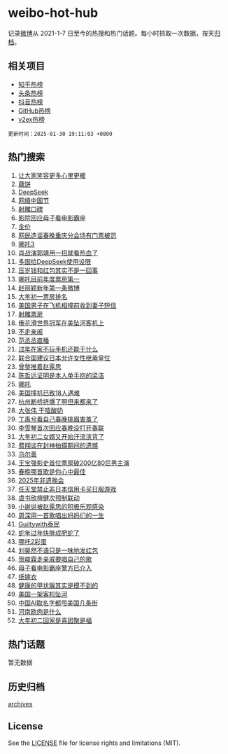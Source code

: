 # weibo-hot-hub

记录[微博](https://www.weibo.com)从 2021-1-7 日至今的热搜和热门话题。每小时抓取一次数据，按天[归档](archives)。

## 相关项目

- [知乎热榜](https://github.com/lonnyzhang423/zhihu-hot-hub)
- [头条热榜](https://github.com/lonnyzhang423/toutiao-hot-hub)
- [抖音热榜](https://github.com/lonnyzhang423/douyin-hot-hub)
- [GitHub热榜](https://github.com/lonnyzhang423/github-hot-hub)
- [v2ex热榜](https://github.com/lonnyzhang423/v2ex-hot-hub)


`更新时间：2025-01-30 19:11:03 +0800`

## 热门搜索

1. [让大家笑容更多心里更暖](https://m.weibo.cn/search?containerid=100103type%3D1%26t%3D10%26q%3D%23%E8%AE%A9%E5%A4%A7%E5%AE%B6%E7%AC%91%E5%AE%B9%E6%9B%B4%E5%A4%9A%E5%BF%83%E9%87%8C%E6%9B%B4%E6%9A%96%23&stream_entry_id=51&isnewpage=1&extparam=seat%3D1%26stream_entry_id%3D51%26pos%3D0%26q%3D%2523%25E8%25AE%25A9%25E5%25A4%25A7%25E5%25AE%25B6%25E7%25AC%2591%25E5%25AE%25B9%25E6%259B%25B4%25E5%25A4%259A%25E5%25BF%2583%25E9%2587%258C%25E6%259B%25B4%25E6%259A%2596%2523%26cate%3D10103%26dgr%3D0%26c_type%3D51%26filter_type%3Drealtimehot%26display_time%3D1738235461%26pre_seqid%3D17382354617500112002374)
1. [藕饼](https://m.weibo.cn/search?containerid=100103type%3D1%26t%3D10%26q%3D%E8%97%95%E9%A5%BC&stream_entry_id=31&isnewpage=1&extparam=seat%3D1%26stream_entry_id%3D31%26pos%3D0%26flag%3D16%26band_rank%3D1%26lcate%3D5001%26filter_type%3Drealtimehot%26c_type%3D31%26realpos%3D1%26q%3D%25E8%2597%2595%25E9%25A5%25BC%26cate%3D5001%26dgr%3D0%26display_time%3D1738235461%26pre_seqid%3D17382354617500112002374)
1. [DeepSeek](https://m.weibo.cn/search?containerid=100103type%3D1%26t%3D10%26q%3DDeepSeek&stream_entry_id=31&isnewpage=1&extparam=seat%3D1%26stream_entry_id%3D31%26pos%3D1%26flag%3D16%26band_rank%3D2%26lcate%3D5001%26filter_type%3Drealtimehot%26c_type%3D31%26realpos%3D2%26q%3DDeepSeek%26cate%3D5001%26dgr%3D0%26display_time%3D1738235461%26pre_seqid%3D17382354617500112002374)
1. [网络中国节](https://m.weibo.cn/search?containerid=100103type%3D1%26t%3D10%26q%3D%23%E7%BD%91%E7%BB%9C%E4%B8%AD%E5%9B%BD%E8%8A%82%23&stream_entry_id=31&isnewpage=1&extparam=seat%3D1%26stream_entry_id%3D31%26pos%3D2%26flag%3D0%26band_rank%3D3%26lcate%3D5001%26filter_type%3Drealtimehot%26c_type%3D31%26realpos%3D3%26q%3D%2523%25E7%25BD%2591%25E7%25BB%259C%25E4%25B8%25AD%25E5%259B%25BD%25E8%258A%2582%2523%26cate%3D5001%26dgr%3D0%26display_time%3D1738235461%26pre_seqid%3D17382354617500112002374)
1. [射雕口碑](https://m.weibo.cn/search?containerid=100103type%3D1%26t%3D10%26q%3D%E5%B0%84%E9%9B%95%E5%8F%A3%E7%A2%91&stream_entry_id=31&isnewpage=1&extparam=seat%3D1%26stream_entry_id%3D31%26pos%3D3%26flag%3D2%26band_rank%3D4%26lcate%3D5001%26filter_type%3Drealtimehot%26c_type%3D31%26realpos%3D4%26q%3D%25E5%25B0%2584%25E9%259B%2595%25E5%258F%25A3%25E7%25A2%2591%26cate%3D5001%26dgr%3D0%26display_time%3D1738235461%26pre_seqid%3D17382354617500112002374)
1. [影院回应母子看电影霸座](https://m.weibo.cn/search?containerid=100103type%3D1%26t%3D10%26q%3D%23%E5%BD%B1%E9%99%A2%E5%9B%9E%E5%BA%94%E6%AF%8D%E5%AD%90%E7%9C%8B%E7%94%B5%E5%BD%B1%E9%9C%B8%E5%BA%A7%23&stream_entry_id=31&isnewpage=1&extparam=seat%3D1%26stream_entry_id%3D31%26pos%3D4%26flag%3D1%26band_rank%3D5%26lcate%3D5001%26filter_type%3Drealtimehot%26c_type%3D31%26realpos%3D5%26q%3D%2523%25E5%25BD%25B1%25E9%2599%25A2%25E5%259B%259E%25E5%25BA%2594%25E6%25AF%258D%25E5%25AD%2590%25E7%259C%258B%25E7%2594%25B5%25E5%25BD%25B1%25E9%259C%25B8%25E5%25BA%25A7%2523%26cate%3D5001%26dgr%3D0%26display_time%3D1738235461%26pre_seqid%3D17382354617500112002374)
1. [金价](https://m.weibo.cn/search?containerid=100103type%3D1%26t%3D10%26q%3D%E9%87%91%E4%BB%B7&stream_entry_id=31&isnewpage=1&extparam=seat%3D1%26stream_entry_id%3D31%26pos%3D5%26flag%3D1%26band_rank%3D6%26lcate%3D5001%26filter_type%3Drealtimehot%26c_type%3D31%26realpos%3D6%26q%3D%25E9%2587%2591%25E4%25BB%25B7%26cate%3D5001%26dgr%3D0%26display_time%3D1738235461%26pre_seqid%3D17382354617500112002374)
1. [网民造谣春晚重庆分会场有门票被罚](https://m.weibo.cn/search?containerid=100103type%3D1%26t%3D10%26q%3D%23%E7%BD%91%E6%B0%91%E9%80%A0%E8%B0%A3%E6%98%A5%E6%99%9A%E9%87%8D%E5%BA%86%E5%88%86%E4%BC%9A%E5%9C%BA%E6%9C%89%E9%97%A8%E7%A5%A8%E8%A2%AB%E7%BD%9A%23&stream_entry_id=31&isnewpage=1&extparam=seat%3D1%26stream_entry_id%3D31%26pos%3D6%26is_ad_pos%3D1%26band_rank%3D7%26lcate%3D5001%26filter_type%3Drealtimehot%26c_type%3D31%26q%3D%2523%25E7%25BD%2591%25E6%25B0%2591%25E9%2580%25A0%25E8%25B0%25A3%25E6%2598%25A5%25E6%2599%259A%25E9%2587%258D%25E5%25BA%2586%25E5%2588%2586%25E4%25BC%259A%25E5%259C%25BA%25E6%259C%2589%25E9%2597%25A8%25E7%25A5%25A8%25E8%25A2%25AB%25E7%25BD%259A%2523%26cate%3D5001%26adid%3D275002%26dgr%3D0%26display_time%3D1738235461%26pre_seqid%3D17382354617500112002374)
1. [哪吒3](https://m.weibo.cn/search?containerid=100103type%3D1%26t%3D10%26q%3D%23%E5%93%AA%E5%90%923%23&stream_entry_id=31&isnewpage=1&extparam=seat%3D1%26stream_entry_id%3D31%26pos%3D7%26flag%3D2%26band_rank%3D7%26lcate%3D5001%26filter_type%3Drealtimehot%26c_type%3D31%26realpos%3D7%26q%3D%2523%25E5%2593%25AA%25E5%2590%25923%2523%26cate%3D5001%26dgr%3D0%26display_time%3D1738235461%26pre_seqid%3D17382354617500112002374)
1. [肖战演郭靖用一招就看热血了](https://m.weibo.cn/search?containerid=100103type%3D1%26t%3D10%26q%3D%23%E8%82%96%E6%88%98%E6%BC%94%E9%83%AD%E9%9D%96%E7%94%A8%E4%B8%80%E6%8B%9B%E5%B0%B1%E7%9C%8B%E7%83%AD%E8%A1%80%E4%BA%86%23&stream_entry_id=31&isnewpage=1&extparam=seat%3D1%26stream_entry_id%3D31%26pos%3D8%26flag%3D0%26band_rank%3D8%26lcate%3D5001%26filter_type%3Drealtimehot%26c_type%3D31%26realpos%3D8%26q%3D%2523%25E8%2582%2596%25E6%2588%2598%25E6%25BC%2594%25E9%2583%25AD%25E9%259D%2596%25E7%2594%25A8%25E4%25B8%2580%25E6%258B%259B%25E5%25B0%25B1%25E7%259C%258B%25E7%2583%25AD%25E8%25A1%2580%25E4%25BA%2586%2523%26cate%3D5001%26dgr%3D0%26display_time%3D1738235461%26pre_seqid%3D17382354617500112002374)
1. [多国给DeepSeek使用设限](https://m.weibo.cn/search?containerid=100103type%3D1%26t%3D10%26q%3D%23%E5%A4%9A%E5%9B%BD%E7%BB%99DeepSeek%E4%BD%BF%E7%94%A8%E8%AE%BE%E9%99%90%23&stream_entry_id=31&isnewpage=1&extparam=seat%3D1%26stream_entry_id%3D31%26pos%3D9%26flag%3D1%26band_rank%3D9%26lcate%3D5001%26filter_type%3Drealtimehot%26c_type%3D31%26realpos%3D9%26q%3D%2523%25E5%25A4%259A%25E5%259B%25BD%25E7%25BB%2599DeepSeek%25E4%25BD%25BF%25E7%2594%25A8%25E8%25AE%25BE%25E9%2599%2590%2523%26cate%3D5001%26dgr%3D0%26display_time%3D1738235461%26pre_seqid%3D17382354617500112002374)
1. [压岁钱和红包其实不是一回事](https://m.weibo.cn/search?containerid=100103type%3D1%26t%3D10%26q%3D%23%E5%8E%8B%E5%B2%81%E9%92%B1%E5%92%8C%E7%BA%A2%E5%8C%85%E5%85%B6%E5%AE%9E%E4%B8%8D%E6%98%AF%E4%B8%80%E5%9B%9E%E4%BA%8B%23&stream_entry_id=31&isnewpage=1&extparam=seat%3D1%26stream_entry_id%3D31%26pos%3D10%26flag%3D0%26band_rank%3D10%26lcate%3D5001%26filter_type%3Drealtimehot%26c_type%3D31%26realpos%3D10%26q%3D%2523%25E5%258E%258B%25E5%25B2%2581%25E9%2592%25B1%25E5%2592%258C%25E7%25BA%25A2%25E5%258C%2585%25E5%2585%25B6%25E5%25AE%259E%25E4%25B8%258D%25E6%2598%25AF%25E4%25B8%2580%25E5%259B%259E%25E4%25BA%258B%2523%26cate%3D5001%26dgr%3D0%26display_time%3D1738235461%26pre_seqid%3D17382354617500112002374)
1. [哪吒目前年度票房第一](https://m.weibo.cn/search?containerid=100103type%3D1%26t%3D10%26q%3D%23%E5%93%AA%E5%90%92%E7%9B%AE%E5%89%8D%E5%B9%B4%E5%BA%A6%E7%A5%A8%E6%88%BF%E7%AC%AC%E4%B8%80%23&stream_entry_id=31&isnewpage=1&extparam=seat%3D1%26stream_entry_id%3D31%26pos%3D11%26flag%3D0%26band_rank%3D11%26lcate%3D5001%26filter_type%3Drealtimehot%26c_type%3D31%26realpos%3D11%26q%3D%2523%25E5%2593%25AA%25E5%2590%2592%25E7%259B%25AE%25E5%2589%258D%25E5%25B9%25B4%25E5%25BA%25A6%25E7%25A5%25A8%25E6%2588%25BF%25E7%25AC%25AC%25E4%25B8%2580%2523%26cate%3D5001%26dgr%3D0%26display_time%3D1738235461%26pre_seqid%3D17382354617500112002374)
1. [赵丽颖新年第一条微博](https://m.weibo.cn/search?containerid=100103type%3D1%26t%3D10%26q%3D%23%E8%B5%B5%E4%B8%BD%E9%A2%96%E6%96%B0%E5%B9%B4%E7%AC%AC%E4%B8%80%E6%9D%A1%E5%BE%AE%E5%8D%9A%23&stream_entry_id=31&isnewpage=1&extparam=seat%3D1%26stream_entry_id%3D31%26pos%3D12%26flag%3D0%26band_rank%3D12%26lcate%3D5001%26filter_type%3Drealtimehot%26c_type%3D31%26realpos%3D12%26q%3D%2523%25E8%25B5%25B5%25E4%25B8%25BD%25E9%25A2%2596%25E6%2596%25B0%25E5%25B9%25B4%25E7%25AC%25AC%25E4%25B8%2580%25E6%259D%25A1%25E5%25BE%25AE%25E5%258D%259A%2523%26cate%3D5001%26dgr%3D0%26display_time%3D1738235461%26pre_seqid%3D17382354617500112002374)
1. [大年初一票房排名](https://m.weibo.cn/search?containerid=100103type%3D1%26t%3D10%26q%3D%23%E5%A4%A7%E5%B9%B4%E5%88%9D%E4%B8%80%E7%A5%A8%E6%88%BF%E6%8E%92%E5%90%8D%23&stream_entry_id=31&isnewpage=1&extparam=seat%3D1%26stream_entry_id%3D31%26pos%3D13%26flag%3D0%26band_rank%3D13%26lcate%3D5001%26filter_type%3Drealtimehot%26c_type%3D31%26realpos%3D13%26q%3D%2523%25E5%25A4%25A7%25E5%25B9%25B4%25E5%2588%259D%25E4%25B8%2580%25E7%25A5%25A8%25E6%2588%25BF%25E6%258E%2592%25E5%2590%258D%2523%26cate%3D5001%26dgr%3D0%26display_time%3D1738235461%26pre_seqid%3D17382354617500112002374)
1. [美国男子在飞机相撞前收到妻子短信](https://m.weibo.cn/search?containerid=100103type%3D1%26t%3D10%26q%3D%23%E7%BE%8E%E5%9B%BD%E7%94%B7%E5%AD%90%E5%9C%A8%E9%A3%9E%E6%9C%BA%E7%9B%B8%E6%92%9E%E5%89%8D%E6%94%B6%E5%88%B0%E5%A6%BB%E5%AD%90%E7%9F%AD%E4%BF%A1%23&stream_entry_id=31&isnewpage=1&extparam=seat%3D1%26stream_entry_id%3D31%26pos%3D14%26flag%3D0%26band_rank%3D14%26lcate%3D5001%26filter_type%3Drealtimehot%26c_type%3D31%26realpos%3D14%26q%3D%2523%25E7%25BE%258E%25E5%259B%25BD%25E7%2594%25B7%25E5%25AD%2590%25E5%259C%25A8%25E9%25A3%259E%25E6%259C%25BA%25E7%259B%25B8%25E6%2592%259E%25E5%2589%258D%25E6%2594%25B6%25E5%2588%25B0%25E5%25A6%25BB%25E5%25AD%2590%25E7%259F%25AD%25E4%25BF%25A1%2523%26cate%3D5001%26dgr%3D0%26display_time%3D1738235461%26pre_seqid%3D17382354617500112002374)
1. [射雕票房](https://m.weibo.cn/search?containerid=100103type%3D1%26t%3D10%26q%3D%23%E5%B0%84%E9%9B%95%E7%A5%A8%E6%88%BF%23&stream_entry_id=31&isnewpage=1&extparam=seat%3D1%26stream_entry_id%3D31%26pos%3D15%26flag%3D0%26band_rank%3D15%26lcate%3D5001%26filter_type%3Drealtimehot%26c_type%3D31%26realpos%3D15%26q%3D%2523%25E5%25B0%2584%25E9%259B%2595%25E7%25A5%25A8%25E6%2588%25BF%2523%26cate%3D5001%26dgr%3D0%26display_time%3D1738235461%26pre_seqid%3D17382354617500112002374)
1. [俄花滑世界冠军在美坠河客机上](https://m.weibo.cn/search?containerid=100103type%3D1%26t%3D10%26q%3D%23%E4%BF%84%E8%8A%B1%E6%BB%91%E4%B8%96%E7%95%8C%E5%86%A0%E5%86%9B%E5%9C%A8%E7%BE%8E%E5%9D%A0%E6%B2%B3%E5%AE%A2%E6%9C%BA%E4%B8%8A%23&stream_entry_id=31&isnewpage=1&extparam=seat%3D1%26stream_entry_id%3D31%26pos%3D16%26flag%3D0%26band_rank%3D16%26lcate%3D5001%26filter_type%3Drealtimehot%26c_type%3D31%26realpos%3D16%26q%3D%2523%25E4%25BF%2584%25E8%258A%25B1%25E6%25BB%2591%25E4%25B8%2596%25E7%2595%258C%25E5%2586%25A0%25E5%2586%259B%25E5%259C%25A8%25E7%25BE%258E%25E5%259D%25A0%25E6%25B2%25B3%25E5%25AE%25A2%25E6%259C%25BA%25E4%25B8%258A%2523%26cate%3D5001%26dgr%3D0%26display_time%3D1738235461%26pre_seqid%3D17382354617500112002374)
1. [不走亲戚](https://m.weibo.cn/search?containerid=100103type%3D1%26t%3D10%26q%3D%E4%B8%8D%E8%B5%B0%E4%BA%B2%E6%88%9A&stream_entry_id=31&isnewpage=1&extparam=seat%3D1%26stream_entry_id%3D31%26pos%3D17%26flag%3D0%26band_rank%3D17%26lcate%3D5001%26filter_type%3Drealtimehot%26c_type%3D31%26realpos%3D17%26q%3D%25E4%25B8%258D%25E8%25B5%25B0%25E4%25BA%25B2%25E6%2588%259A%26cate%3D5001%26dgr%3D0%26display_time%3D1738235461%26pre_seqid%3D17382354617500112002374)
1. [范丞丞直播](https://m.weibo.cn/search?containerid=100103type%3D1%26t%3D10%26q%3D%E8%8C%83%E4%B8%9E%E4%B8%9E%E7%9B%B4%E6%92%AD&stream_entry_id=31&isnewpage=1&extparam=seat%3D1%26stream_entry_id%3D31%26pos%3D18%26flag%3D1%26band_rank%3D18%26lcate%3D5001%26filter_type%3Drealtimehot%26c_type%3D31%26realpos%3D18%26q%3D%25E8%258C%2583%25E4%25B8%259E%25E4%25B8%259E%25E7%259B%25B4%25E6%2592%25AD%26cate%3D5001%26dgr%3D0%26display_time%3D1738235461%26pre_seqid%3D17382354617500112002374)
1. [过年在家不玩手机还能干什么](https://m.weibo.cn/search?containerid=100103type%3D1%26t%3D10%26q%3D%23%E8%BF%87%E5%B9%B4%E5%9C%A8%E5%AE%B6%E4%B8%8D%E7%8E%A9%E6%89%8B%E6%9C%BA%E8%BF%98%E8%83%BD%E5%B9%B2%E4%BB%80%E4%B9%88%23&stream_entry_id=31&isnewpage=1&extparam=seat%3D1%26stream_entry_id%3D31%26pos%3D19%26flag%3D0%26band_rank%3D19%26lcate%3D5001%26filter_type%3Drealtimehot%26c_type%3D31%26realpos%3D19%26q%3D%2523%25E8%25BF%2587%25E5%25B9%25B4%25E5%259C%25A8%25E5%25AE%25B6%25E4%25B8%258D%25E7%258E%25A9%25E6%2589%258B%25E6%259C%25BA%25E8%25BF%2598%25E8%2583%25BD%25E5%25B9%25B2%25E4%25BB%2580%25E4%25B9%2588%2523%26cate%3D5001%26dgr%3D0%26display_time%3D1738235461%26pre_seqid%3D17382354617500112002374)
1. [联合国建议日本允许女性继承皇位](https://m.weibo.cn/search?containerid=100103type%3D1%26t%3D10%26q%3D%23%E8%81%94%E5%90%88%E5%9B%BD%E5%BB%BA%E8%AE%AE%E6%97%A5%E6%9C%AC%E5%85%81%E8%AE%B8%E5%A5%B3%E6%80%A7%E7%BB%A7%E6%89%BF%E7%9A%87%E4%BD%8D%23&stream_entry_id=31&isnewpage=1&extparam=seat%3D1%26stream_entry_id%3D31%26pos%3D20%26flag%3D0%26band_rank%3D20%26lcate%3D5001%26filter_type%3Drealtimehot%26c_type%3D31%26realpos%3D20%26q%3D%2523%25E8%2581%2594%25E5%2590%2588%25E5%259B%25BD%25E5%25BB%25BA%25E8%25AE%25AE%25E6%2597%25A5%25E6%259C%25AC%25E5%2585%2581%25E8%25AE%25B8%25E5%25A5%25B3%25E6%2580%25A7%25E7%25BB%25A7%25E6%2589%25BF%25E7%259A%2587%25E4%25BD%258D%2523%26cate%3D5001%26dgr%3D0%26display_time%3D1738235461%26pre_seqid%3D17382354617500112002374)
1. [曾黎推着赵露思](https://m.weibo.cn/search?containerid=100103type%3D1%26t%3D10%26q%3D%23%E6%9B%BE%E9%BB%8E%E6%8E%A8%E7%9D%80%E8%B5%B5%E9%9C%B2%E6%80%9D%23&stream_entry_id=31&isnewpage=1&extparam=seat%3D1%26stream_entry_id%3D31%26pos%3D21%26flag%3D2%26band_rank%3D21%26lcate%3D5001%26filter_type%3Drealtimehot%26c_type%3D31%26realpos%3D21%26q%3D%2523%25E6%259B%25BE%25E9%25BB%258E%25E6%258E%25A8%25E7%259D%2580%25E8%25B5%25B5%25E9%259C%25B2%25E6%2580%259D%2523%26cate%3D5001%26dgr%3D0%26display_time%3D1738235461%26pre_seqid%3D17382354617500112002374)
1. [陈哲远证明是本人单手抱的梁洁](https://m.weibo.cn/search?containerid=100103type%3D1%26t%3D10%26q%3D%23%E9%99%88%E5%93%B2%E8%BF%9C%E8%AF%81%E6%98%8E%E6%98%AF%E6%9C%AC%E4%BA%BA%E5%8D%95%E6%89%8B%E6%8A%B1%E7%9A%84%E6%A2%81%E6%B4%81%23&stream_entry_id=31&isnewpage=1&extparam=seat%3D1%26stream_entry_id%3D31%26pos%3D22%26flag%3D0%26band_rank%3D22%26lcate%3D5001%26filter_type%3Drealtimehot%26c_type%3D31%26realpos%3D22%26q%3D%2523%25E9%2599%2588%25E5%2593%25B2%25E8%25BF%259C%25E8%25AF%2581%25E6%2598%258E%25E6%2598%25AF%25E6%259C%25AC%25E4%25BA%25BA%25E5%258D%2595%25E6%2589%258B%25E6%258A%25B1%25E7%259A%2584%25E6%25A2%2581%25E6%25B4%2581%2523%26cate%3D5001%26dgr%3D0%26display_time%3D1738235461%26pre_seqid%3D17382354617500112002374)
1. [哪吒](https://m.weibo.cn/search?containerid=100103type%3D1%26t%3D10%26q%3D%E5%93%AA%E5%90%92&stream_entry_id=31&isnewpage=1&extparam=seat%3D1%26stream_entry_id%3D31%26pos%3D23%26flag%3D0%26band_rank%3D23%26lcate%3D5001%26filter_type%3Drealtimehot%26c_type%3D31%26realpos%3D23%26q%3D%25E5%2593%25AA%25E5%2590%2592%26cate%3D5001%26dgr%3D0%26display_time%3D1738235461%26pre_seqid%3D17382354617500112002374)
1. [美国撞机已致18人遇难](https://m.weibo.cn/search?containerid=100103type%3D1%26t%3D10%26q%3D%23%E7%BE%8E%E5%9B%BD%E6%92%9E%E6%9C%BA%E5%B7%B2%E8%87%B418%E4%BA%BA%E9%81%87%E9%9A%BE%23&stream_entry_id=31&isnewpage=1&extparam=seat%3D1%26stream_entry_id%3D31%26pos%3D24%26flag%3D0%26band_rank%3D24%26lcate%3D5001%26filter_type%3Drealtimehot%26c_type%3D31%26realpos%3D24%26q%3D%2523%25E7%25BE%258E%25E5%259B%25BD%25E6%2592%259E%25E6%259C%25BA%25E5%25B7%25B2%25E8%2587%25B418%25E4%25BA%25BA%25E9%2581%2587%25E9%259A%25BE%2523%26cate%3D5001%26dgr%3D0%26display_time%3D1738235461%26pre_seqid%3D17382354617500112002374)
1. [杭州断桥挤爆了啊但来都来了](https://m.weibo.cn/search?containerid=100103type%3D1%26t%3D10%26q%3D%23%E6%9D%AD%E5%B7%9E%E6%96%AD%E6%A1%A5%E6%8C%A4%E7%88%86%E4%BA%86%E5%95%8A%E4%BD%86%E6%9D%A5%E9%83%BD%E6%9D%A5%E4%BA%86%23&stream_entry_id=31&isnewpage=1&extparam=seat%3D1%26stream_entry_id%3D31%26pos%3D25%26flag%3D1%26band_rank%3D25%26lcate%3D5001%26filter_type%3Drealtimehot%26c_type%3D31%26realpos%3D25%26q%3D%2523%25E6%259D%25AD%25E5%25B7%259E%25E6%2596%25AD%25E6%25A1%25A5%25E6%258C%25A4%25E7%2588%2586%25E4%25BA%2586%25E5%2595%258A%25E4%25BD%2586%25E6%259D%25A5%25E9%2583%25BD%25E6%259D%25A5%25E4%25BA%2586%2523%26cate%3D5001%26dgr%3D0%26display_time%3D1738235461%26pre_seqid%3D17382354617500112002374)
1. [大张伟 干噎酸奶](https://m.weibo.cn/search?containerid=100103type%3D1%26t%3D10%26q%3D%E5%A4%A7%E5%BC%A0%E4%BC%9F+%E5%B9%B2%E5%99%8E%E9%85%B8%E5%A5%B6&stream_entry_id=31&isnewpage=1&extparam=seat%3D1%26stream_entry_id%3D31%26pos%3D26%26flag%3D1%26band_rank%3D26%26lcate%3D5001%26filter_type%3Drealtimehot%26c_type%3D31%26realpos%3D26%26q%3D%25E5%25A4%25A7%25E5%25BC%25A0%25E4%25BC%259F%2520%25E5%25B9%25B2%25E5%2599%258E%25E9%2585%25B8%25E5%25A5%25B6%26cate%3D5001%26dgr%3D0%26display_time%3D1738235461%26pre_seqid%3D17382354617500112002374)
1. [丁禹兮看自己春晚挑眉害羞了](https://m.weibo.cn/search?containerid=100103type%3D1%26t%3D10%26q%3D%E4%B8%81%E7%A6%B9%E5%85%AE%E7%9C%8B%E8%87%AA%E5%B7%B1%E6%98%A5%E6%99%9A%E6%8C%91%E7%9C%89%E5%AE%B3%E7%BE%9E%E4%BA%86&stream_entry_id=31&isnewpage=1&extparam=seat%3D1%26stream_entry_id%3D31%26pos%3D27%26flag%3D1%26band_rank%3D27%26lcate%3D5001%26filter_type%3Drealtimehot%26c_type%3D31%26realpos%3D27%26q%3D%25E4%25B8%2581%25E7%25A6%25B9%25E5%2585%25AE%25E7%259C%258B%25E8%2587%25AA%25E5%25B7%25B1%25E6%2598%25A5%25E6%2599%259A%25E6%258C%2591%25E7%259C%2589%25E5%25AE%25B3%25E7%25BE%259E%25E4%25BA%2586%26cate%3D5001%26dgr%3D0%26display_time%3D1738235461%26pre_seqid%3D17382354617500112002374)
1. [李雪琴首次回应春晚没打开春联](https://m.weibo.cn/search?containerid=100103type%3D1%26t%3D10%26q%3D%E6%9D%8E%E9%9B%AA%E7%90%B4%E9%A6%96%E6%AC%A1%E5%9B%9E%E5%BA%94%E6%98%A5%E6%99%9A%E6%B2%A1%E6%89%93%E5%BC%80%E6%98%A5%E8%81%94&stream_entry_id=31&isnewpage=1&extparam=seat%3D1%26stream_entry_id%3D31%26pos%3D28%26flag%3D0%26band_rank%3D28%26lcate%3D5001%26filter_type%3Drealtimehot%26c_type%3D31%26realpos%3D28%26q%3D%25E6%259D%258E%25E9%259B%25AA%25E7%2590%25B4%25E9%25A6%2596%25E6%25AC%25A1%25E5%259B%259E%25E5%25BA%2594%25E6%2598%25A5%25E6%2599%259A%25E6%25B2%25A1%25E6%2589%2593%25E5%25BC%2580%25E6%2598%25A5%25E8%2581%2594%26cate%3D5001%26dgr%3D0%26display_time%3D1738235461%26pre_seqid%3D17382354617500112002374)
1. [大年初二女婿又开始汗流浃背了](https://m.weibo.cn/search?containerid=100103type%3D1%26t%3D10%26q%3D%23%E5%A4%A7%E5%B9%B4%E5%88%9D%E4%BA%8C%E5%A5%B3%E5%A9%BF%E5%8F%88%E5%BC%80%E5%A7%8B%E6%B1%97%E6%B5%81%E6%B5%83%E8%83%8C%E4%BA%86%23&stream_entry_id=31&isnewpage=1&extparam=seat%3D1%26stream_entry_id%3D31%26pos%3D29%26flag%3D0%26band_rank%3D29%26lcate%3D5001%26filter_type%3Drealtimehot%26c_type%3D31%26realpos%3D29%26q%3D%2523%25E5%25A4%25A7%25E5%25B9%25B4%25E5%2588%259D%25E4%25BA%258C%25E5%25A5%25B3%25E5%25A9%25BF%25E5%258F%2588%25E5%25BC%2580%25E5%25A7%258B%25E6%25B1%2597%25E6%25B5%2581%25E6%25B5%2583%25E8%2583%258C%25E4%25BA%2586%2523%26cate%3D5001%26dgr%3D0%26display_time%3D1738235461%26pre_seqid%3D17382354617500112002374)
1. [费翔谈在封神拍摄期间的遗憾](https://m.weibo.cn/search?containerid=100103type%3D1%26t%3D10%26q%3D%23%E8%B4%B9%E7%BF%94%E8%B0%88%E5%9C%A8%E5%B0%81%E7%A5%9E%E6%8B%8D%E6%91%84%E6%9C%9F%E9%97%B4%E7%9A%84%E9%81%97%E6%86%BE%23&stream_entry_id=31&isnewpage=1&extparam=seat%3D1%26stream_entry_id%3D31%26pos%3D30%26flag%3D1%26band_rank%3D30%26lcate%3D5001%26filter_type%3Drealtimehot%26c_type%3D31%26realpos%3D30%26q%3D%2523%25E8%25B4%25B9%25E7%25BF%2594%25E8%25B0%2588%25E5%259C%25A8%25E5%25B0%2581%25E7%25A5%259E%25E6%258B%258D%25E6%2591%2584%25E6%259C%259F%25E9%2597%25B4%25E7%259A%2584%25E9%2581%2597%25E6%2586%25BE%2523%26cate%3D5001%26dgr%3D0%26display_time%3D1738235461%26pre_seqid%3D17382354617500112002374)
1. [乌尔善](https://m.weibo.cn/search?containerid=100103type%3D1%26t%3D10%26q%3D%E4%B9%8C%E5%B0%94%E5%96%84&stream_entry_id=31&isnewpage=1&extparam=seat%3D1%26stream_entry_id%3D31%26pos%3D31%26flag%3D1%26band_rank%3D31%26lcate%3D5001%26filter_type%3Drealtimehot%26c_type%3D31%26realpos%3D31%26q%3D%25E4%25B9%258C%25E5%25B0%2594%25E5%2596%2584%26cate%3D5001%26dgr%3D0%26display_time%3D1738235461%26pre_seqid%3D17382354617500112002374)
1. [王宝强影史首位票房破200亿80后男主演](https://m.weibo.cn/search?containerid=100103type%3D1%26t%3D10%26q%3D%23%E7%8E%8B%E5%AE%9D%E5%BC%BA%E5%BD%B1%E5%8F%B2%E9%A6%96%E4%BD%8D%E7%A5%A8%E6%88%BF%E7%A0%B4200%E4%BA%BF80%E5%90%8E%E7%94%B7%E4%B8%BB%E6%BC%94%23&stream_entry_id=31&isnewpage=1&extparam=seat%3D1%26stream_entry_id%3D31%26pos%3D32%26flag%3D0%26band_rank%3D32%26lcate%3D5001%26filter_type%3Drealtimehot%26c_type%3D31%26realpos%3D32%26q%3D%2523%25E7%258E%258B%25E5%25AE%259D%25E5%25BC%25BA%25E5%25BD%25B1%25E5%258F%25B2%25E9%25A6%2596%25E4%25BD%258D%25E7%25A5%25A8%25E6%2588%25BF%25E7%25A0%25B4200%25E4%25BA%25BF80%25E5%2590%258E%25E7%2594%25B7%25E4%25B8%25BB%25E6%25BC%2594%2523%26cate%3D5001%26dgr%3D0%26display_time%3D1738235461%26pre_seqid%3D17382354617500112002374)
1. [春晚哪首歌是你心中最佳](https://m.weibo.cn/search?containerid=100103type%3D1%26t%3D10%26q%3D%23%E6%98%A5%E6%99%9A%E5%93%AA%E9%A6%96%E6%AD%8C%E6%98%AF%E4%BD%A0%E5%BF%83%E4%B8%AD%E6%9C%80%E4%BD%B3%23&stream_entry_id=31&isnewpage=1&extparam=seat%3D1%26stream_entry_id%3D31%26pos%3D33%26flag%3D1%26band_rank%3D33%26lcate%3D5001%26filter_type%3Drealtimehot%26c_type%3D31%26realpos%3D33%26q%3D%2523%25E6%2598%25A5%25E6%2599%259A%25E5%2593%25AA%25E9%25A6%2596%25E6%25AD%258C%25E6%2598%25AF%25E4%25BD%25A0%25E5%25BF%2583%25E4%25B8%25AD%25E6%259C%2580%25E4%25BD%25B3%2523%26cate%3D5001%26dgr%3D0%26display_time%3D1738235461%26pre_seqid%3D17382354617500112002374)
1. [2025年非遗晚会](https://m.weibo.cn/search?containerid=100103type%3D1%26t%3D10%26q%3D%232025%E5%B9%B4%E9%9D%9E%E9%81%97%E6%99%9A%E4%BC%9A%23&stream_entry_id=31&isnewpage=1&extparam=seat%3D1%26stream_entry_id%3D31%26pos%3D34%26flag%3D0%26band_rank%3D34%26lcate%3D5001%26filter_type%3Drealtimehot%26c_type%3D31%26realpos%3D34%26q%3D%25232025%25E5%25B9%25B4%25E9%259D%259E%25E9%2581%2597%25E6%2599%259A%25E4%25BC%259A%2523%26cate%3D5001%26dgr%3D0%26display_time%3D1738235461%26pre_seqid%3D17382354617500112002374)
1. [任天堂禁止非日本信用卡买日服游戏](https://m.weibo.cn/search?containerid=100103type%3D1%26t%3D10%26q%3D%23%E4%BB%BB%E5%A4%A9%E5%A0%82%E7%A6%81%E6%AD%A2%E9%9D%9E%E6%97%A5%E6%9C%AC%E4%BF%A1%E7%94%A8%E5%8D%A1%E4%B9%B0%E6%97%A5%E6%9C%8D%E6%B8%B8%E6%88%8F%23&stream_entry_id=31&isnewpage=1&extparam=seat%3D1%26stream_entry_id%3D31%26pos%3D35%26flag%3D0%26band_rank%3D35%26lcate%3D5001%26filter_type%3Drealtimehot%26c_type%3D31%26realpos%3D35%26q%3D%2523%25E4%25BB%25BB%25E5%25A4%25A9%25E5%25A0%2582%25E7%25A6%2581%25E6%25AD%25A2%25E9%259D%259E%25E6%2597%25A5%25E6%259C%25AC%25E4%25BF%25A1%25E7%2594%25A8%25E5%258D%25A1%25E4%25B9%25B0%25E6%2597%25A5%25E6%259C%258D%25E6%25B8%25B8%25E6%2588%258F%2523%26cate%3D5001%26dgr%3D0%26display_time%3D1738235461%26pre_seqid%3D17382354617500112002374)
1. [虞书欣檀健次预制联动](https://m.weibo.cn/search?containerid=100103type%3D1%26t%3D10%26q%3D%E8%99%9E%E4%B9%A6%E6%AC%A3%E6%AA%80%E5%81%A5%E6%AC%A1%E9%A2%84%E5%88%B6%E8%81%94%E5%8A%A8&stream_entry_id=31&isnewpage=1&extparam=seat%3D1%26stream_entry_id%3D31%26pos%3D36%26flag%3D1%26band_rank%3D36%26lcate%3D5001%26filter_type%3Drealtimehot%26c_type%3D31%26realpos%3D36%26q%3D%25E8%2599%259E%25E4%25B9%25A6%25E6%25AC%25A3%25E6%25AA%2580%25E5%2581%25A5%25E6%25AC%25A1%25E9%25A2%2584%25E5%2588%25B6%25E8%2581%2594%25E5%258A%25A8%26cate%3D5001%26dgr%3D0%26display_time%3D1738235461%26pre_seqid%3D17382354617500112002374)
1. [小谢说被赵露思的积极乐观感染](https://m.weibo.cn/search?containerid=100103type%3D1%26t%3D10%26q%3D%23%E5%B0%8F%E8%B0%A2%E8%AF%B4%E8%A2%AB%E8%B5%B5%E9%9C%B2%E6%80%9D%E7%9A%84%E7%A7%AF%E6%9E%81%E4%B9%90%E8%A7%82%E6%84%9F%E6%9F%93%23&stream_entry_id=31&isnewpage=1&extparam=seat%3D1%26stream_entry_id%3D31%26pos%3D37%26flag%3D0%26band_rank%3D37%26lcate%3D5001%26filter_type%3Drealtimehot%26c_type%3D31%26realpos%3D37%26q%3D%2523%25E5%25B0%258F%25E8%25B0%25A2%25E8%25AF%25B4%25E8%25A2%25AB%25E8%25B5%25B5%25E9%259C%25B2%25E6%2580%259D%25E7%259A%2584%25E7%25A7%25AF%25E6%259E%2581%25E4%25B9%2590%25E8%25A7%2582%25E6%2584%259F%25E6%259F%2593%2523%26cate%3D5001%26dgr%3D0%26display_time%3D1738235461%26pre_seqid%3D17382354617500112002374)
1. [周深用一首歌唱出妈妈们的一生](https://m.weibo.cn/search?containerid=100103type%3D1%26t%3D10%26q%3D%23%E5%91%A8%E6%B7%B1%E7%94%A8%E4%B8%80%E9%A6%96%E6%AD%8C%E5%94%B1%E5%87%BA%E5%A6%88%E5%A6%88%E4%BB%AC%E7%9A%84%E4%B8%80%E7%94%9F%23&stream_entry_id=31&isnewpage=1&extparam=seat%3D1%26stream_entry_id%3D31%26pos%3D38%26flag%3D1%26band_rank%3D38%26lcate%3D5001%26filter_type%3Drealtimehot%26c_type%3D31%26realpos%3D38%26q%3D%2523%25E5%2591%25A8%25E6%25B7%25B1%25E7%2594%25A8%25E4%25B8%2580%25E9%25A6%2596%25E6%25AD%258C%25E5%2594%25B1%25E5%2587%25BA%25E5%25A6%2588%25E5%25A6%2588%25E4%25BB%25AC%25E7%259A%2584%25E4%25B8%2580%25E7%2594%259F%2523%26cate%3D5001%26dgr%3D0%26display_time%3D1738235461%26pre_seqid%3D17382354617500112002374)
1. [Guiltywith泰民](https://m.weibo.cn/search?containerid=100103type%3D1%26t%3D10%26q%3DGuiltywith%E6%B3%B0%E6%B0%91&stream_entry_id=31&isnewpage=1&extparam=seat%3D1%26stream_entry_id%3D31%26pos%3D39%26flag%3D1%26band_rank%3D39%26lcate%3D5001%26filter_type%3Drealtimehot%26c_type%3D31%26realpos%3D39%26q%3DGuiltywith%25E6%25B3%25B0%25E6%25B0%2591%26cate%3D5001%26dgr%3D0%26display_time%3D1738235461%26pre_seqid%3D17382354617500112002374)
1. [蛇年过年快胖成肥蛇了](https://m.weibo.cn/search?containerid=100103type%3D1%26t%3D10%26q%3D%23%E8%9B%87%E5%B9%B4%E8%BF%87%E5%B9%B4%E5%BF%AB%E8%83%96%E6%88%90%E8%82%A5%E8%9B%87%E4%BA%86%23&stream_entry_id=31&isnewpage=1&extparam=seat%3D1%26stream_entry_id%3D31%26pos%3D40%26flag%3D0%26band_rank%3D40%26lcate%3D5001%26filter_type%3Drealtimehot%26c_type%3D31%26realpos%3D40%26q%3D%2523%25E8%259B%2587%25E5%25B9%25B4%25E8%25BF%2587%25E5%25B9%25B4%25E5%25BF%25AB%25E8%2583%2596%25E6%2588%2590%25E8%2582%25A5%25E8%259B%2587%25E4%25BA%2586%2523%26cate%3D5001%26dgr%3D0%26display_time%3D1738235461%26pre_seqid%3D17382354617500112002374)
1. [哪吒2彩蛋](https://m.weibo.cn/search?containerid=100103type%3D1%26t%3D10%26q%3D%E5%93%AA%E5%90%922%E5%BD%A9%E8%9B%8B&stream_entry_id=31&isnewpage=1&extparam=seat%3D1%26stream_entry_id%3D31%26pos%3D41%26flag%3D1%26band_rank%3D41%26lcate%3D5001%26filter_type%3Drealtimehot%26c_type%3D31%26realpos%3D41%26q%3D%25E5%2593%25AA%25E5%2590%25922%25E5%25BD%25A9%25E8%259B%258B%26cate%3D5001%26dgr%3D0%26display_time%3D1738235461%26pre_seqid%3D17382354617500112002374)
1. [刘昊然不语只是一味地发红包](https://m.weibo.cn/search?containerid=100103type%3D1%26t%3D10%26q%3D%E5%88%98%E6%98%8A%E7%84%B6%E4%B8%8D%E8%AF%AD%E5%8F%AA%E6%98%AF%E4%B8%80%E5%91%B3%E5%9C%B0%E5%8F%91%E7%BA%A2%E5%8C%85&stream_entry_id=31&isnewpage=1&extparam=seat%3D1%26stream_entry_id%3D31%26pos%3D42%26flag%3D1%26band_rank%3D42%26lcate%3D5001%26filter_type%3Drealtimehot%26c_type%3D31%26realpos%3D42%26q%3D%25E5%2588%2598%25E6%2598%258A%25E7%2584%25B6%25E4%25B8%258D%25E8%25AF%25AD%25E5%258F%25AA%25E6%2598%25AF%25E4%25B8%2580%25E5%2591%25B3%25E5%259C%25B0%25E5%258F%2591%25E7%25BA%25A2%25E5%258C%2585%26cate%3D5001%26dgr%3D0%26display_time%3D1738235461%26pre_seqid%3D17382354617500112002374)
1. [贺峻霖走亲戚要唱自己的歌](https://m.weibo.cn/search?containerid=100103type%3D1%26t%3D10%26q%3D%23%E8%B4%BA%E5%B3%BB%E9%9C%96%E8%B5%B0%E4%BA%B2%E6%88%9A%E8%A6%81%E5%94%B1%E8%87%AA%E5%B7%B1%E7%9A%84%E6%AD%8C%23&stream_entry_id=31&isnewpage=1&extparam=seat%3D1%26stream_entry_id%3D31%26pos%3D43%26flag%3D0%26band_rank%3D43%26lcate%3D5001%26filter_type%3Drealtimehot%26c_type%3D31%26realpos%3D43%26q%3D%2523%25E8%25B4%25BA%25E5%25B3%25BB%25E9%259C%2596%25E8%25B5%25B0%25E4%25BA%25B2%25E6%2588%259A%25E8%25A6%2581%25E5%2594%25B1%25E8%2587%25AA%25E5%25B7%25B1%25E7%259A%2584%25E6%25AD%258C%2523%26cate%3D5001%26dgr%3D0%26display_time%3D1738235461%26pre_seqid%3D17382354617500112002374)
1. [母子看电影霸座警方已介入](https://m.weibo.cn/search?containerid=100103type%3D1%26t%3D10%26q%3D%23%E6%AF%8D%E5%AD%90%E7%9C%8B%E7%94%B5%E5%BD%B1%E9%9C%B8%E5%BA%A7%E8%AD%A6%E6%96%B9%E5%B7%B2%E4%BB%8B%E5%85%A5%23&stream_entry_id=31&isnewpage=1&extparam=seat%3D1%26stream_entry_id%3D31%26pos%3D44%26flag%3D1%26band_rank%3D44%26lcate%3D5001%26filter_type%3Drealtimehot%26c_type%3D31%26realpos%3D44%26q%3D%2523%25E6%25AF%258D%25E5%25AD%2590%25E7%259C%258B%25E7%2594%25B5%25E5%25BD%25B1%25E9%259C%25B8%25E5%25BA%25A7%25E8%25AD%25A6%25E6%2596%25B9%25E5%25B7%25B2%25E4%25BB%258B%25E5%2585%25A5%2523%26cate%3D5001%26dgr%3D0%26display_time%3D1738235461%26pre_seqid%3D17382354617500112002374)
1. [纸嫁衣](https://m.weibo.cn/search?containerid=100103type%3D1%26t%3D10%26q%3D%E7%BA%B8%E5%AB%81%E8%A1%A3&stream_entry_id=31&isnewpage=1&extparam=seat%3D1%26stream_entry_id%3D31%26pos%3D45%26flag%3D0%26band_rank%3D45%26lcate%3D5001%26filter_type%3Drealtimehot%26c_type%3D31%26realpos%3D45%26q%3D%25E7%25BA%25B8%25E5%25AB%2581%25E8%25A1%25A3%26cate%3D5001%26dgr%3D0%26display_time%3D1738235461%26pre_seqid%3D17382354617500112002374)
1. [健康的甲状腺其实是摸不到的](https://m.weibo.cn/search?containerid=100103type%3D1%26t%3D10%26q%3D%23%E5%81%A5%E5%BA%B7%E7%9A%84%E7%94%B2%E7%8A%B6%E8%85%BA%E5%85%B6%E5%AE%9E%E6%98%AF%E6%91%B8%E4%B8%8D%E5%88%B0%E7%9A%84%23&stream_entry_id=31&isnewpage=1&extparam=seat%3D1%26stream_entry_id%3D31%26pos%3D46%26flag%3D0%26band_rank%3D46%26lcate%3D5001%26filter_type%3Drealtimehot%26c_type%3D31%26realpos%3D46%26q%3D%2523%25E5%2581%25A5%25E5%25BA%25B7%25E7%259A%2584%25E7%2594%25B2%25E7%258A%25B6%25E8%2585%25BA%25E5%2585%25B6%25E5%25AE%259E%25E6%2598%25AF%25E6%2591%25B8%25E4%25B8%258D%25E5%2588%25B0%25E7%259A%2584%2523%26cate%3D5001%26dgr%3D0%26display_time%3D1738235461%26pre_seqid%3D17382354617500112002374)
1. [美国一架客机坠河](https://m.weibo.cn/search?containerid=100103type%3D1%26t%3D10%26q%3D%23%E7%BE%8E%E5%9B%BD%E4%B8%80%E6%9E%B6%E5%AE%A2%E6%9C%BA%E5%9D%A0%E6%B2%B3%23&stream_entry_id=31&isnewpage=1&extparam=seat%3D1%26stream_entry_id%3D31%26pos%3D47%26flag%3D0%26band_rank%3D47%26lcate%3D5001%26filter_type%3Drealtimehot%26c_type%3D31%26realpos%3D47%26q%3D%2523%25E7%25BE%258E%25E5%259B%25BD%25E4%25B8%2580%25E6%259E%25B6%25E5%25AE%25A2%25E6%259C%25BA%25E5%259D%25A0%25E6%25B2%25B3%2523%26cate%3D5001%26dgr%3D0%26display_time%3D1738235461%26pre_seqid%3D17382354617500112002374)
1. [中国AI取名字都甩美国几条街](https://m.weibo.cn/search?containerid=100103type%3D1%26t%3D10%26q%3D%23%E4%B8%AD%E5%9B%BDAI%E5%8F%96%E5%90%8D%E5%AD%97%E9%83%BD%E7%94%A9%E7%BE%8E%E5%9B%BD%E5%87%A0%E6%9D%A1%E8%A1%97%23&stream_entry_id=31&isnewpage=1&extparam=seat%3D1%26stream_entry_id%3D31%26pos%3D48%26flag%3D0%26band_rank%3D48%26lcate%3D5001%26filter_type%3Drealtimehot%26c_type%3D31%26realpos%3D48%26q%3D%2523%25E4%25B8%25AD%25E5%259B%25BDAI%25E5%258F%2596%25E5%2590%258D%25E5%25AD%2597%25E9%2583%25BD%25E7%2594%25A9%25E7%25BE%258E%25E5%259B%25BD%25E5%2587%25A0%25E6%259D%25A1%25E8%25A1%2597%2523%26cate%3D5001%26dgr%3D0%26display_time%3D1738235461%26pre_seqid%3D17382354617500112002374)
1. [河南欧肉是什么](https://m.weibo.cn/search?containerid=100103type%3D1%26t%3D10%26q%3D%23%E6%B2%B3%E5%8D%97%E6%AC%A7%E8%82%89%E6%98%AF%E4%BB%80%E4%B9%88%23&stream_entry_id=31&isnewpage=1&extparam=seat%3D1%26stream_entry_id%3D31%26pos%3D49%26flag%3D1%26band_rank%3D49%26lcate%3D5001%26filter_type%3Drealtimehot%26c_type%3D31%26realpos%3D49%26q%3D%2523%25E6%25B2%25B3%25E5%258D%2597%25E6%25AC%25A7%25E8%2582%2589%25E6%2598%25AF%25E4%25BB%2580%25E4%25B9%2588%2523%26cate%3D5001%26dgr%3D0%26display_time%3D1738235461%26pre_seqid%3D17382354617500112002374)
1. [大年初二回家是喜团聚是福](https://m.weibo.cn/search?containerid=100103type%3D1%26t%3D10%26q%3D%E5%A4%A7%E5%B9%B4%E5%88%9D%E4%BA%8C%E5%9B%9E%E5%AE%B6%E6%98%AF%E5%96%9C%E5%9B%A2%E8%81%9A%E6%98%AF%E7%A6%8F&stream_entry_id=31&isnewpage=1&extparam=seat%3D1%26stream_entry_id%3D31%26pos%3D50%26flag%3D0%26band_rank%3D50%26lcate%3D5001%26filter_type%3Drealtimehot%26c_type%3D31%26realpos%3D50%26q%3D%25E5%25A4%25A7%25E5%25B9%25B4%25E5%2588%259D%25E4%25BA%258C%25E5%259B%259E%25E5%25AE%25B6%25E6%2598%25AF%25E5%2596%259C%25E5%259B%25A2%25E8%2581%259A%25E6%2598%25AF%25E7%25A6%258F%26cate%3D5001%26dgr%3D0%26display_time%3D1738235461%26pre_seqid%3D17382354617500112002374)

## 热门话题

暂无数据

## 历史归档

[archives](archives)

## License

See the [LICENSE](LICENSE) file for license rights and limitations (MIT).
